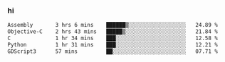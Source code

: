 ### hi  


<!--
**passer12/passer12** is a ✨ _special_ ✨ repository because its `README.md` (this file) appears on your GitHub profile.

Here are some ideas to get you started:

- 🔭 I’m currently working on ...
- 🌱 I’m currently learning ...
- 👯 I’m looking to collaborate on ...
- 🤔 I’m looking for help with ...
- 💬 Ask me about ...
- 📫 How to reach me: ...
- 😄 Pronouns: ...
- ⚡ Fun fact: ...
-->
<!--[![Top Langs](https://github-readme-stats.vercel.app/api/top-langs/?username=passer12&show_icons=true&theme=radical&count_private=true)](https://github.com/anuraghazra/github-readme-stats)-->
<!--[![Anurag's GitHub stats](https://github-readme-stats.vercel.app/api?username=passer12&show_icons=true&theme=radical&count_private=true)](https://github.com/anuraghazra/github-readme-stats)-->


<!--START_SECTION:waka-->

```txt
Assembly       3 hrs 6 mins    ██████▒░░░░░░░░░░░░░░░░░░   24.89 %
Objective-C    2 hrs 43 mins   █████▒░░░░░░░░░░░░░░░░░░░   21.84 %
C              1 hr 34 mins    ███░░░░░░░░░░░░░░░░░░░░░░   12.58 %
Python         1 hr 31 mins    ███░░░░░░░░░░░░░░░░░░░░░░   12.21 %
GDScript3      57 mins         ██░░░░░░░░░░░░░░░░░░░░░░░   07.71 %
```

<!--END_SECTION:waka-->
